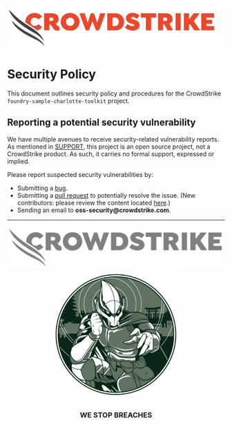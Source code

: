 ![CrowdStrike Falcon](/images/cs-logo.png?raw=true)

# Security Policy

This document outlines security policy and procedures for the CrowdStrike `foundry-sample-charlotte-toolkit` project.

## Reporting a potential security vulnerability

We have multiple avenues to receive security-related vulnerability reports.
As mentioned in [SUPPORT](SUPPORT.md), this project is an open source project, not a CrowdStrike product. As such, it carries no formal support, expressed or implied.

Please report suspected security vulnerabilities by:

+ Submitting
  a [bug](https://github.com/CrowdStrike/foundry-sample-charlotte-toolkit/issues/new?assignees=&labels=bug+%3Abug%3A&template=bug_report.md&title=%5B+BUG+%5D+...).
+ Submitting a [pull request](https://github.com/CrowdStrike/foundry-sample-charlotte-toolkit/pulls) to potentially resolve the issue. (New
  contributors: please review the content
  located [here](CONTRIBUTING.md).)
+ Sending an email to __oss-security@crowdstrike.com__.

---

<p align="center"><img src="/images/cs-logo-footer.png"><br/><img width="300px" src="/images/adversary-goblin-panda.png"></p>
<h3><p align="center">WE STOP BREACHES</p></h3>
